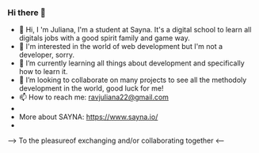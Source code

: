 ### Hi there 👋

- 👋 Hi, I 'm Juliana, I'm a student at Sayna. It's a digital school to learn all digitals jobs with a good spirit family and game way.
- 🔭 I'm interested in the world of web development but I'm not a developer, sorry.
- 🌱 I’m currently learning all things about development and specifically how to learn it. 
- 👯 I’m looking to collaborate on many projects to see all the methodoly development in the world, good luck for me!
- 📫 How to reach me: ravjuliana22@gmail.com
- 
- More about SAYNA: https://www.sayna.io/<br>
- 
--> To the pleasureof exchanging and/or collaborating together <--
